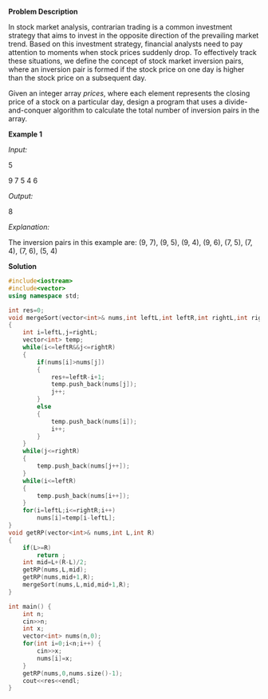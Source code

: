**Problem Description**

In stock market analysis, contrarian trading is a common investment strategy that aims to invest in the opposite direction of the prevailing market trend. Based on this investment strategy, financial analysts need to pay attention to moments when stock prices suddenly drop. To effectively track these situations, we define the concept of stock market inversion pairs, where an inversion pair is formed if the stock price on one day is higher than the stock price on a subsequent day.

Given an integer array *prices*, where each element represents the closing price of a stock on a particular day, design a program that uses a divide-and-conquer algorithm to calculate the total number of inversion pairs in the array.


**Example 1**

*Input:*

5

9 7 5 4 6

*Output:*

8

*Explanation:*

The inversion pairs in this example are: (9, 7), (9, 5), (9, 4), (9, 6), (7, 5), (7, 4), (7, 6), (5, 4)

**Solution**
```cpp
#include<iostream>
#include<vector>
using namespace std;

int res=0;
void mergeSort(vector<int>& nums,int leftL,int leftR,int rightL,int rightR)
{
    int i=leftL,j=rightL;
    vector<int> temp;
    while(i<=leftR&&j<=rightR)
    {
        if(nums[i]>nums[j])
        {
            res+=leftR-i+1;
            temp.push_back(nums[j]);
            j++;
        }
        else
        {
            temp.push_back(nums[i]);
            i++;
        }
    }
    while(j<=rightR)
    {
        temp.push_back(nums[j++]);
    }
    while(i<=leftR)
    {
        temp.push_back(nums[i++]);
    }
    for(i=leftL;i<=rightR;i++)
        nums[i]=temp[i-leftL];
}
void getRP(vector<int>& nums,int L,int R)
{
    if(L>=R)
        return ;
    int mid=L+(R-L)/2;
    getRP(nums,L,mid);
    getRP(nums,mid+1,R);
    mergeSort(nums,L,mid,mid+1,R);
}

int main() {
    int n;
    cin>>n;
    int x;
    vector<int> nums(n,0);
    for(int i=0;i<n;i++) {
        cin>>x;
        nums[i]=x;
    }
    getRP(nums,0,nums.size()-1);
    cout<<res<<endl;
}

